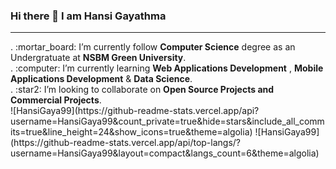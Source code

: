 ### Hi there 👋 I am Hansi Gayathma



<!--
**HansiGaya99/HansiGaya99** is a ✨ _special_ ✨ repository because its `README.md` (this file) appears on your GitHub profile.

Here are some ideas to get you started:

- 🔭 I’m currently working on ...
- 🌱 I’m currently learning ...
- 👯 I’m looking to collaborate on ...
- 🤔 I’m looking for help with ...
- 💬 Ask me about ...
- 📫 How to reach me: ...
- 😄 Pronouns: ...
- ⚡ Fun fact: ...
-->

<hr>
.  :mortar_board: I’m currently follow <b>Computer Science</b> degree as an Undergratuate at <b>NSBM Green University</b>.<br>
.  :computer: I’m currently learning <b>Web Applications Development</b> , <b>Mobile Applications Development</b> & <b>Data Science</b>.<br>
.  :star2: I’m looking to collaborate on <b>Open Source Projects and Commercial Projects</b>.

<br>
![HansiGaya99](https://github-readme-stats.vercel.app/api?username=HansiGaya99&count_private=true&hide=stars&include_all_commits=true&line_height=24&show_icons=true&theme=algolia)
![HansiGaya99](https://github-readme-stats.vercel.app/api/top-langs/?username=HansiGaya99&layout=compact&langs_count=6&theme=algolia)
